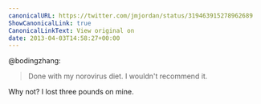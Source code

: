```yaml
---
canonicalURL: https://twitter.com/jmjordan/status/319463915278962689
ShowCanonicalLink: true
CanonicalLinkText: View original on
date: 2013-04-03T14:58:27+00:00
---
```

@bodingzhang:

> Done with my norovirus diet. I wouldn't recommend it.

Why not? I lost three pounds on mine.